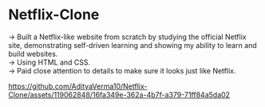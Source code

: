 # Netflix-Clone
-> Built a Netflix-like website from scratch by studying the official Netflix site, demonstrating self-driven learning and showing my ability to learn and build websites.<br>
-> Using HTML and CSS.<br>
-> Paid close attention to details to make sure it looks just like Netflix.<br>



https://github.com/AdityaVerma10/Netflix-Clone/assets/119062848/16fa349e-362a-4b7f-a379-71ff84a5da02

